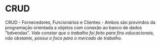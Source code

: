 # CRUD
CRUD - Fornecedores, Funcionários e Clientes - Ambos são provindos da programação orientada a objetos com conexão ao banco de dados "bdvendas". *Vale constar que o trabalho foi feito para fins educacionais, não obstante, possui o foco para o mercado de trabalho.*

